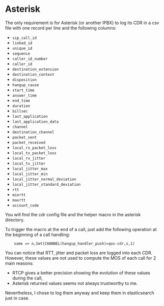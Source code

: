 # Asterisk

The only requirement is for Asterisk (or another IPBX) to log its CDR in a csv file with one record per line and the following columns:

* `sip_call_id`
* `linked_id`
* `unique_id`
* `sequence`
* `caller_id_number`
* `caller_id`
* `destination_extension`
* `destination_context`
* `disposition`
* `hangup_cause`
* `start_time`
* `answer_time`
* `end_time`
* `duration`
* `billsec`
* `last_application`
* `last_application_data`
* `channel`
* `destination_channel`
* `packet_sent`
* `packet_received`
* `local_rx_packet_loss`
* `local_tx_packet_loss`
* `local_rx_jitter`
* `local_tx_jitter`
* `local_jitter_max`
* `local_jitter_min`
* `local_jitter_normal_deviation`
* `local_jitter_standard_deviation`
* `rtt`
* `minrtt`
* `maxrtt`
* `account_code`

You will find the cdr config file and the helper macro in the asterisk directory.

To trigger the macro at the end of a call, just add the following operation at the beginning of a call handling:

```
    same => n,Set(CHANNEL(hangup_handler_push)=qos-cdr,s,1)
```

You can notice that RTT, jitter and packet loss are logged into each CDR. However, these values are not used to compute the MOS of each call for 2 main reasons:

* RTCP gives a better precision showing the evolution of these values during the call,
* Asterisk returned values seems not always trustworthy to me.

Nevertheless, I chose to log them anyway and keep them in elasticsearch just in case.
